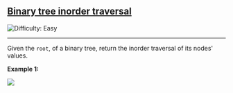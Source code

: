 <h2><a href="https://leetcode.com/problems/binary-tree-inorder-traversal/">Binary tree inorder traversal</a></h2> <img src='https://img.shields.io/badge/Difficulty-Easy-brightgreen' alt='Difficulty: Easy' /><hr><p>Given the <code>root</code>, of a binary tree, return the inorder traversal of its nodes' values.</p>

<p><strong class="example">Example 1:</strong></p>
<p><img src="https://assets.leetcode.com/uploads/2020/09/15/inorder_1.jpg"></p>

